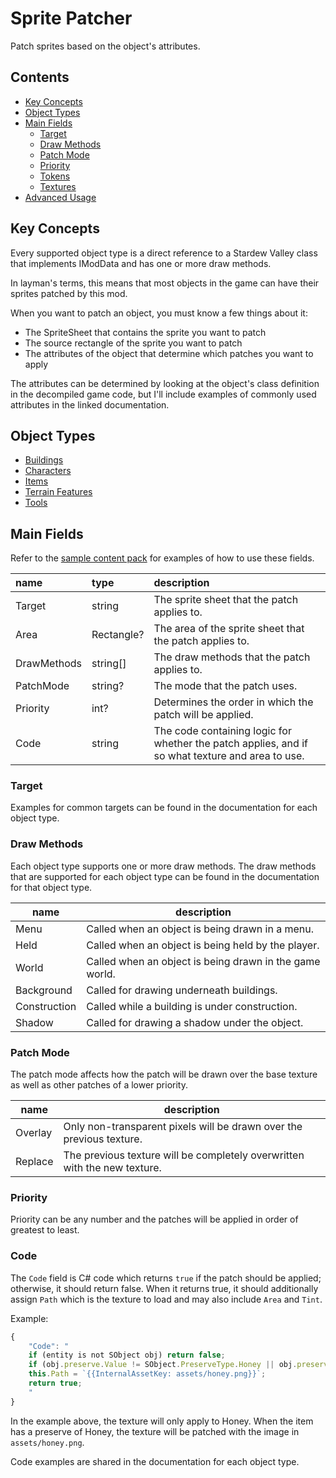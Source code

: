 # Sprite Patcher

Patch sprites based on the object's attributes.

## Contents

* [Key Concepts](#key-concepts)
* [Object Types](#object-types)
* [Main Fields](#main-fields)
    * [Target](#target)
    * [Draw Methods](#draw-methods)
    * [Patch Mode](#patch-mode)
    * [Priority](#priority)
    * [Tokens](#tokens)
    * [Textures](#textures)
* [Advanced Usage](#advanced-usage)

## Key Concepts

Every supported object type is a direct reference to a Stardew Valley class that
implements IModData and has one or more draw methods.

In layman's terms, this means that most objects in the game can have their
sprites patched by this mod.

When you want to patch an object, you must know a few things about it:

* The SpriteSheet that contains the sprite you want to patch
* The source rectangle of the sprite you want to patch
* The attributes of the object that determine which patches you want to apply

The attributes can be determined by looking at the object's class definition in
the decompiled game code, but I'll include examples of commonly used attributes
in the linked documentation.

## Object Types

* [Buildings](docs/PatchBuildings.md)
* [Characters](docs/PatchCharacters.md)
* [Items](docs/PatchItems.md)
* [Terrain Features](docs/PatchTerrainFeatures.md)
* [Tools](docs/PatchTools.md)

## Main Fields

Refer to the [sample content pack](../SpritePatcherCP) for examples of how to
use these fields.

| name        | type       | description                                                                                      |
|:------------|:-----------|:-------------------------------------------------------------------------------------------------|
| Target      | string     | The sprite sheet that the patch applies to.                                                      |
| Area        | Rectangle? | The area of the sprite sheet that the patch applies to.                                          |
| DrawMethods | string[]   | The draw methods that the patch applies to.                                                      |
| PatchMode   | string?    | The mode that the patch uses.                                                                    |
| Priority    | int?       | Determines the order in which the patch will be applied.                                         |
| Code        | string     | The code containing logic for whether the patch applies, and if so what texture and area to use. |

### Target

Examples for common targets can be found in the documentation for each object
type.

### Draw Methods

Each object type supports one or more draw methods. The draw methods that are
supported for each object type can be found in the documentation for that object
type.

| name         | description                                             |
|--------------|---------------------------------------------------------|
| Menu         | Called when an object is being drawn in a menu.         |
| Held         | Called when an object is being held by the player.      |
| World        | Called when an object is being drawn in the game world. |
| Background   | Called for drawing underneath buildings.                |
| Construction | Called while a building is under construction.          |
| Shadow       | Called for drawing a shadow under the object.           |

### Patch Mode

The patch mode affects how the patch will be drawn over the base texture as well
as other patches of a lower priority.

| name    | description                                                               |
|---------|---------------------------------------------------------------------------|
| Overlay | Only non-transparent pixels will be drawn over the previous texture.      |
| Replace | The previous texture will be completely overwritten with the new texture. |

### Priority

Priority can be any number and the patches will be applied in order of greatest
to least.

### Code

The `Code` field is C# code which returns `true` if the patch should be applied;
otherwise, it should return false. When it returns true, it should additionally
assign `Path` which is the texture to load and may also include `Area`
and `Tint`.

Example:

```js
{
    "Code": "
    if (entity is not SObject obj) return false;
    if (obj.preserve.Value != SObject.PreserveType.Honey || obj.preservedParentSheetIndex.Value == null) return false;
    this.Path = `{{InternalAssetKey: assets/honey.png}}`;
    return true;
    "
}
```

In the example above, the texture will only apply to Honey. When the item has a
preserve of Honey, the texture will be patched with the image
in `assets/honey.png`.

Code examples are shared in the documentation for each object type.